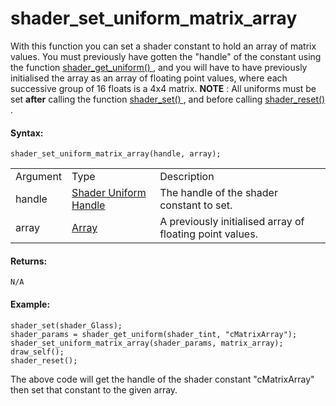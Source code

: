 # shader_set_uniform_matrix_array

With this function you can set a shader constant to hold an array of
matrix values. You must previously have gotten the "handle" of the
constant using the function [ shader_get_uniform()
](shader_get_uniform) , and you will have to have previously
initialised the array as an array of floating point values, where each
successive group of 16 floats is a 4x4 matrix. **NOTE** : All uniforms
must be set **after** calling the function [ shader_set()
](shader_set) , and before calling [ shader_reset()
](shader_reset) .

#### Syntax:

``` gml
shader_set_uniform_matrix_array(handle, array);
```

|          |                                                                                                                            |                                                          |
|----------|----------------------------------------------------------------------------------------------------------------------------|----------------------------------------------------------|
| Argument | Type                                                                                                                       | Description                                              |
| handle   |  [Shader Uniform Handle](../../../../../GameMaker_Language/GML_Reference/Asset_Management/Shaders/shader_get_uniform)  | The handle of the shader constant to set.                |
| array    |  [Array](../../../../../GameMaker_Language/GML_Overview/Arrays)                                                        | A previously initialised array of floating point values. |

#### Returns:

``` gml
N/A
```

#### Example:

``` gml
shader_set(shader_Glass);
shader_params = shader_get_uniform(shader_tint, "cMatrixArray");
shader_set_uniform_matrix_array(shader_params, matrix_array);
draw_self();
shader_reset();
```

The above code will get the handle of the shader constant "cMatrixArray"
then set that constant to the given array.
